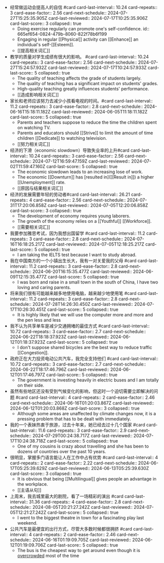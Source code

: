 - 经常做运动会提高人的自信 #card
  card-last-interval:: 10.24
  card-repeats:: 3
  card-ease-factor:: 2.56
  card-next-schedule:: 2024-07-27T15:25:35.905Z
  card-last-reviewed:: 2024-07-17T10:25:35.906Z
  card-last-score:: 3
  collapsed:: true
	- Doing exercise regularly can promote one's self-confidence.
	  id:: 665ef654-0824-479b-8060-822f78b6f199
	- Engaging in regular [[Physical]] activity can [[Enhance]] an individual's self-[[Esteem]].
	- [[提高相关词汇]]
- 教学的质量对学生成绩有很大的影响。 #card
  card-last-interval:: 10.24
  card-repeats:: 3
  card-ease-factor:: 2.56
  card-next-schedule:: 2024-07-27T15:24:57.932Z
  card-last-reviewed:: 2024-07-17T10:24:57.933Z
  card-last-score:: 5
  collapsed:: true
	- The quality of teaching affects the grade of students largely.
	- The quality of teaching has a significant impact on students' grades.
	- High-quality teaching greatly influences students' performance.
	- [[造成影响相关词汇]]
- 家长和老师应该努力去减少小孩看电视的时间。#card
  card-last-interval:: 11.2
  card-repeats:: 3
  card-ease-factor:: 2.8
  card-next-schedule:: 2024-06-16T15:18:11.182Z
  card-last-reviewed:: 2024-06-05T11:18:11.182Z
  card-last-score:: 5
  collapsed:: true
	- Parents and teachers suppose to reduce the time the children spent on watching TV.
	- Parents and educators should [[Strive]] to limit the amount of time children [[Dedicate]] to watching television.
	- [[努力相关词汇]]
- 经济的下滑（economic slowdown）导致失业率的上升#card
  card-last-interval:: 10.24
  card-repeats:: 3
  card-ease-factor:: 2.56
  card-next-schedule:: 2024-07-12T16:59:47.159Z
  card-last-reviewed:: 2024-07-02T11:59:47.160Z
  card-last-score:: 5
  collapsed:: true
	- The economic slowdown leads to an increasing lose of work.
	- The economic [[Downturn]] has [resulted in]([[Result in]]) a higher [[Unemployment]] rate.
	- [[原因与结果相关词汇]]
- 经济的发展需要年轻的劳动者#card
  card-last-interval:: 26.21
  card-repeats:: 4
  card-ease-factor:: 2.56
  card-next-schedule:: 2024-07-31T17:20:06.858Z
  card-last-reviewed:: 2024-07-05T12:20:06.858Z
  card-last-score:: 3
  collapsed:: true
	- The development of economy requires young laborers.
	- The growth of the economy relies on a [[Youthful]] [[Workforce]].
	- [[需要相关词汇]]
- 我要参加雅思考试，因为我想出国留学 #card
  card-last-interval:: 11.2
  card-repeats:: 3
  card-ease-factor:: 2.8
  card-next-schedule:: 2024-07-16T16:18:25.217Z
  card-last-reviewed:: 2024-07-05T12:18:25.217Z
  card-last-score:: 5
  collapsed:: true
	- I am taking the IELTS test because I want to study abroad.
- 我在中国南方的一个小镇出生长大，我有一对关爱我的父母 #card
  card-last-interval:: 11.2
  card-repeats:: 3
  card-ease-factor:: 2.8
  card-next-schedule:: 2024-06-20T16:15:35.477Z
  card-last-reviewed:: 2024-06-09T12:15:35.477Z
  card-last-score:: 5
  collapsed:: true
	- I was born and raise in a small town in the south of China, I have two loving and caring parents.
- 将来我们很有可能越来越多地使用电脑，越来越少地使用笔 #card
  card-last-interval:: 11.2
  card-repeats:: 3
  card-ease-factor:: 2.8
  card-next-schedule:: 2024-07-28T14:26:30.450Z
  card-last-reviewed:: 2024-07-17T10:26:30.451Z
  card-last-score:: 5
  collapsed:: true
	- It is highly likely that we will use the computer more and more and the pen less and less
- 我不认为共享单车是减少交通拥堵的最佳方式 #card
  card-last-interval:: 10.72
  card-repeats:: 3
  card-ease-factor:: 2.7
  card-next-schedule:: 2024-06-22T18:18:37.923Z
  card-last-reviewed:: 2024-06-12T01:18:37.923Z
  card-last-score:: 5
  collapsed:: true
	- I don't suppose shared bicycles are the best way to reduce traffic [[Congestion]].
- 政府正在大力投资电动公共汽车，我完全支持他们 #card
  card-last-interval:: 10.72
  card-repeats:: 3
  card-ease-factor:: 2.7
  card-next-schedule:: 2024-06-22T18:17:46.796Z
  card-last-reviewed:: 2024-06-12T01:17:46.797Z
  card-last-score:: 5
  collapsed:: true
	- The government is investing heavily in electric buses and I am totally on their side.
- 虽然有些地区还没有受到气候变化的影响，但这时一个迫切需要立即解决的问题 #card
  card-last-interval:: 4
  card-repeats:: 2
  card-ease-factor:: 2.46
  card-next-schedule:: 2024-06-16T01:20:03.867Z
  card-last-reviewed:: 2024-06-12T01:20:03.868Z
  card-last-score:: 3
  collapsed:: true
	- Although some areas are unaffected by climate changes now, it is a pressing problem that has to be dealt with immediately.
- 我的一个表妹热衷于旅游，过去十年来，她已经去过十几个国家 #card
  card-last-interval:: 11.6
  card-repeats:: 3
  card-ease-factor:: 2.9
  card-next-schedule:: 2024-07-29T00:24:38.717Z
  card-last-reviewed:: 2024-07-17T10:24:38.718Z
  card-last-score:: 5
  collapsed:: true
	- One of my cousins is crazy about travelling and she has been to dozens of countries over the past 10 years.
- 很明显，掌握多门语言能让人在工作中占有优势 #card
  card-last-interval:: 4
  card-repeats:: 2
  card-ease-factor:: 2.22
  card-next-schedule:: 2024-06-17T05:25:39.629Z
  card-last-reviewed:: 2024-06-13T05:25:39.630Z
  card-last-score:: 3
  collapsed:: true
	- It is obvious that being [[Multilingual]] gives people an advantage in the workplace.
	- [[主语从句]]
- 上周末，我去城里最大的剧院，看了一场精彩的演出 #card
  card-last-interval:: 31.36
  card-repeats:: 4
  card-ease-factor:: 2.8
  card-next-schedule:: 2024-08-05T20:21:27.242Z
  card-last-reviewed:: 2024-07-05T12:21:27.242Z
  card-last-score:: 5
  collapsed:: true
	- I went to the biggest theatre in town for a fascinating play last weekend.
- 公共汽车是最便宜的出行方式，尽管大多数时候都很拥挤 #card
  card-last-interval:: 4
  card-repeats:: 2
  card-ease-factor:: 2.46
  card-next-schedule:: 2024-06-16T01:19:09.705Z
  card-last-reviewed:: 2024-06-12T01:19:09.706Z
  card-last-score:: 5
  collapsed:: true
	- The bus is the cheapest way to get around even though it is [overcrowded]([[Overcrowd]]) most of the time
